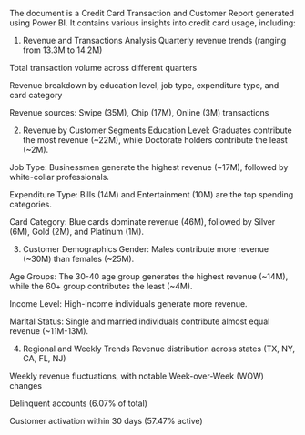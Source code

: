The document is a Credit Card Transaction and Customer Report generated using Power BI. It contains various insights into credit card usage, including:

1. Revenue and Transactions Analysis
Quarterly revenue trends (ranging from 13.3M to 14.2M)

Total transaction volume across different quarters

Revenue breakdown by education level, job type, expenditure type, and card category

Revenue sources: Swipe (35M), Chip (17M), Online (3M) transactions

2. Revenue by Customer Segments
Education Level: Graduates contribute the most revenue (~22M), while Doctorate holders contribute the least (~2M).

Job Type: Businessmen generate the highest revenue (~17M), followed by white-collar professionals.

Expenditure Type: Bills (14M) and Entertainment (10M) are the top spending categories.

Card Category: Blue cards dominate revenue (46M), followed by Silver (6M), Gold (2M), and Platinum (1M).

3. Customer Demographics
Gender: Males contribute more revenue (~30M) than females (~25M).

Age Groups: The 30-40 age group generates the highest revenue (~14M), while the 60+ group contributes the least (~4M).

Income Level: High-income individuals generate more revenue.

Marital Status: Single and married individuals contribute almost equal revenue (~11M-13M).

4. Regional and Weekly Trends
Revenue distribution across states (TX, NY, CA, FL, NJ)

Weekly revenue fluctuations, with notable Week-over-Week (WOW) changes

Delinquent accounts (6.07% of total)

Customer activation within 30 days (57.47% active)
